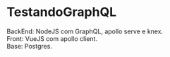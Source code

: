 # TestandoGraphQL
BackEnd: NodeJS com GraphQL, apollo serve e knex.<br>
Front: VueJS com apollo client.<br>
Base: Postgres.


